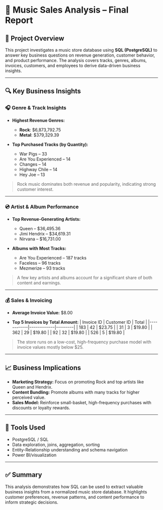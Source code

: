 # 🎵 Music Sales Analysis – Final Report

## 📘 Project Overview

This project investigates a music store database using **SQL (PostgreSQL)** to answer key business questions on revenue generation, customer behavior, and product performance. The analysis covers tracks, genres, albums, invoices, customers, and employees to derive data-driven business insights.

---

## 🔍 Key Business Insights

### 🎧 Genre & Track Insights

- **Highest Revenue Genres:**
  - **Rock**: $6,873,792.75
  - **Metal**: $379,329.39

- **Top Purchased Tracks (by Quantity):**
  - War Pigs – 33
  - Are You Experienced – 14
  - Changes – 14
  - Highway Chile – 14
  - Hey Joe – 13

> Rock music dominates both revenue and popularity, indicating strong customer interest.

---

### 💿 Artist & Album Performance

- **Top Revenue-Generating Artists:**
  - Queen – $36,495.36
  - Jimi Hendrix – $34,619.31
  - Nirvana – $16,731.00

- **Albums with Most Tracks:**
  - Are You Experienced – 187 tracks
  - Faceless – 96 tracks
  - Mezmerize – 93 tracks

> A few key artists and albums account for a significant share of both content and earnings.

---

### 💰 Sales & Invoicing

- **Average Invoice Value:** $8.00

- **Top 5 Invoices by Total Amount:**
  | Invoice ID | Customer ID | Total   |
  |------------|-------------|---------|
  | 183        | 42          | $23.75  |
  | 31         | 3           | $19.80  |
  | 362        | 29          | $19.80  |
  | 92         | 32          | $19.80  |
  | 526        | 5           | $19.80  |

> The store runs on a low-cost, high-frequency purchase model with invoice values mostly below $25.

---

## 📈 Business Implications

- **Marketing Strategy:** Focus on promoting Rock and top artists like Queen and Hendrix.
- **Content Bundling:** Promote albums with many tracks for higher perceived value.
- **Sales Model:** Reinforce small-basket, high-frequency purchases with discounts or loyalty rewards.

---

## 🧰 Tools Used

- PostgreSQL / SQL
- Data exploration, joins, aggregation, sorting
- Entity-Relationship understanding and schema navigation
- Power BI/visualization

---

## ✅ Summary

This analysis demonstrates how SQL can be used to extract valuable business insights from a normalized music store database. 
It highlights customer preferences, revenue patterns, and content performance to inform strategic decisions.

